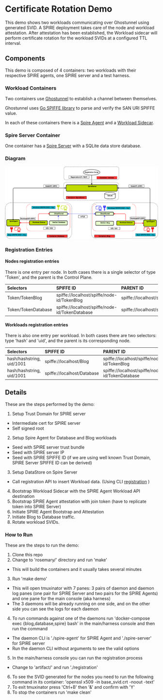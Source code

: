 #  Certificate Rotation Demo

This demo shows two workloads communicating over Ghostunnel using generated SVID. A SPIRE deployment takes care of the 
node and workload attestation. After attestation has been established, the Workload sidecar will perform certificate rotation 
for the workload SVIDs at a configured TTL interval.

## Components

This demo is composed of 4 containers: two workloads with their respective SPIRE agents, one SPIRE server and a 
test harness.

### Workload Containers

Two containers use [Ghostunnel](https://github.com/spiffe/ghostunnel) to establish a channel between 
themselves.

Ghostunnel uses [Go SPIFFE library](https://github.com/spiffe/go-spiffe) to parse and verify the SAN URI SPIFFE value.

In each of these containers there is a [Spire Agent](https://github.com/spiffe/sri/tree/master/cmd/spire-agent) and a [Workload Sidecar](/rosemary/build/tools/sidecar).

### Spire Server Container

One container has a [Spire Server](https://github.com/spiffe/sri/tree/master/cmd/spire-server) with a SQLite data store database.


### Diagram

![GitHub Logo](rosemary_release.png)

### Registration Entries

#### Nodes registration entries

There is one entry per node. In both cases there is a single selector of type 'Token', and the parent is the Control Plane.

| Selectors | SPIFFE ID | PARENT ID |
| :------ | :----- | :----------- |
| Token/TokenBlog  |  spiffe://localhost/spiffe/node-id/TokenBlog | spiffe://localhost/spiffe/cp |  
| Token/TokenDatabase | spiffe://localhost/spiffe/node-id/TokenDatabase | spiffe://localhost/spiffe/cp |  


#### Workloads registration entries

There is also one entry per workload. In both cases there are two selectors: type 'hash' and 'uid', and the parent is its corresponding node.

| Selectors | SPIFFE ID | PARENT ID |
| :------ | :----- | :----------- |
| hash/hashstring, uid/1001  | spiffe://localhost/Blog  | spiffe://localhost/spiffe/node-id/TokenBlog |  
| hash/hashstring, uid/1001  | spiffe://localhost/Database   | spiffe://localhost/spiffe/node-id/TokenDatabase |  


## Details

These are the steps performed by the demo:

1. Setup Trust Domain for SPIRE server
- Intermediate cert for SPIRE server
- Self signed root 
2. Setup Spire Agent for Database and Blog workloads
- Seed with SPIRE server trust bundle
- Seed with SPIRE server IP 
- Seed with SPIRE SPIFFE ID (if we are using well known Trust Domain, SPIRE Server SPIFFE ID can be derived)
3. Setup DataStore on Spire Server
- Call registration API to insert Workload data. (Using CLI [registration](/rosemary/build/tools/registration) ) 
4. Bootstrap Workload Sidecar with the SPIRE Agent Workload API destination 
5. Bootstrap SPIRE Agent attestation with join token (have to replicate token into SPIRE Server)
6. Initiate SPIRE Agent Bootstrap and Attestation 
7. Initiate Blog to Database traffic.
8. Rotate workload SVIDs.

### How to Run

These are the steps to run the demo:

1. Clone this repo
2. Change to 'rosemary/' directory and run 'make'
- This will build the containers and it usually takes several minutes
3. Run 'make demo'
- This will open tmuxinator with 7 panes: 3 pairs of daemon and daemon log panes (one pair for SPIRE Server
and two pairs for the SPIRE Agents) and one pane for the main console (aka harness)
- The 3 daemons will be already running on one side, and on the other side you can see the logs for each daemon
4. To run commands against one of the daemons run 'docker-compose exec {blog,database,spire} bash' in the main/harness console and then run the command
- The daemon CLI is './spire-agent' for SPIRE Agent and './spire-server' for SPIRE server
- Run the daemon CLI without arguments to see the valid options
5. In the main/harness console you can run the registration process
- Change to 'artifact/' and run './registration'
6. To see the SVID generated for the nodes you need to run the following command in its container: 'openssl x509 -in base_svid.crt -noout -text'
6. To exit tmuxinator press 'Ctrl+B' then '&' and confirm with 'Y'
7. To stop the containers run 'make clean'